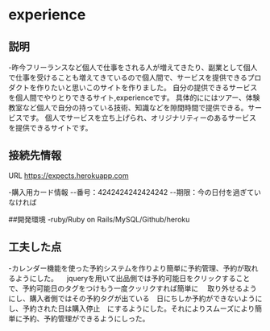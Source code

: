 # experience
 

 
## 説明
 -昨今フリーランスなど個人で仕事をされる人が増えてきたり、副業として個人で仕事を受けることも増えてきているので個人間で、サービスを提供できるプロダクトを作りたいと思いこのサイトを作りました。
 自分の提供できるサービスを個人間でやりとりできるサイト,experienceです。
 具体的ににはツアー、体験教室など個人で自分の持っている技術、知識などを隙間時間で提供できる。サービスです。
 個人でサービスを立ち上げられ、オリジナリティーのあるサービスを提供できるサイトです。

## 接続先情報
URL https://expects.herokuapp.com

-購入用カード情報
--番号：4242424242424242
--期限：今の日付を過ぎていなければ

##開発環境
-ruby/Ruby on Rails/MySQL/Github/heroku

## 工夫した点
-カレンダー機能を使った予約システムを作りより簡単に予約管理、予約が取れるようにした。
　jqueryを用いて出品側では予約可能日をクリックすることで、予約可能日のタグをつけもう一度クッリクすれば簡単に
　取り外せるようにし、購入者側ではその予約タグが出ている　日にちしか予約ができないようにし、予約された日は購入停止　にするようにした。それによりスムーズにより簡単に予約、予約管理ができるようにしった。
